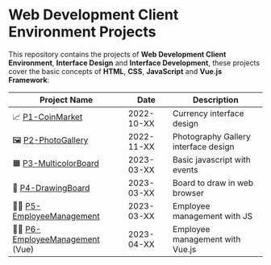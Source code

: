 # Web Development Client Environment Projects

This repository contains the projects of **Web Development Client Environment**, **Interface Design** and **Interface Development**, these projects cover the basic concepts of **HTML**, **CSS**, **JavaScript** and **Vue.js Framework**:

| Project Name | Date | Description |
|-|-|-|
| 📈 [P1-CoinMarket] | 2022-10-XX | Currency interface design |
| 🖼️ [P2-PhotoGallery] | 2022-11-XX | Photography Gallery interface design |
| 🟧 [P3-MulticolorBoard] | 2023-03-XX | Basic javascript with events |
| 🎨 [P4-DrawingBoard] | 2023-03-XX | Board to draw in web browser |
| 👩‍💼 [P5-EmployeeManagement] | 2023-03-XX | Employee management with JS |
| 👨‍💼 [P6-EmployeeManagement] (Vue) | 2023-04-XX | Employee management with Vue.js |

[P1-CoinMarket]:         https://github.com/Quathar/WDCE/tree/main/Projects/P1-CoinMarket
[P2-PhotoGallery]:       https://github.com/Quathar/WDCE/tree/main/Projects/P2-PhotoGallery
[P3-MulticolorBoard]:    https://github.com/Quathar/WDCE/tree/main/Projects/P3-MulticolorBoard
[P4-DrawingBoard]:       https://github.com/Quathar/WDCE/tree/main/Projects/P4-DrawingBoard
[P5-EmployeeManagement]: https://github.com/Quathar/WDCE/tree/main/Projects/P5-EmployeeManagement
[P6-EmployeeManagement]: https://github.com/Quathar/WDCE/tree/main/Projects/P6-EmployeeManagementVue

